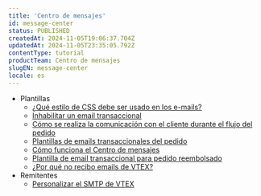 ```yaml
---
title: 'Centro de mensajes'
id: message-center
status: PUBLISHED
createdAt: 2024-11-05T19:06:37.704Z
updatedAt: 2024-11-05T23:35:05.792Z
contentType: tutorial
productTeam: Centro de mensajes
slugEN: message-center
locale: es
---
```


- Plantillas
    - [¿Qué estilo de CSS debe ser usado en los e-mails?](/es/docs/tutorials/como-insertar-css-en-un-e-mail)
    - [Inhabilitar un email transaccional](/es/docs/tutorials/como-inhabilitar-un-email-transaccional)
    - [Cómo se realiza la comunicación con el cliente durante el flujo del pedido](/es/docs/tutorials/comprendiendo-el-conversation-tracker)
    - [Plantillas de emails transaccionales del pedido](/es/docs/tutorials/plantillas-de-emails-transaccionales-del-pedido)
    - [Cómo funciona el Centro de mensajes](/es/docs/tutorials/como-funciona-el-message-center)
    - [Plantilla de email transaccional para pedido reembolsado](/es/docs/tutorials/plantilla-de-email-transaccional-para-pedido-reembolsado)
    - [¿Por qué no recibo emails de VTEX?](/es/docs/tutorials/por-que-no-recibo-emails-de-vtex)
- Remitentes
    - [Personalizar el SMTP de VTEX](/es/docs/tutorials/personalizando-el-smtp-de-vtex)
